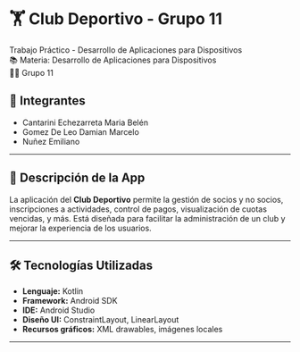 # 🏋️ Club Deportivo - Grupo 11

Trabajo Práctico - Desarrollo de Aplicaciones para Dispositivos  
📚 Materia: Desarrollo de Aplicaciones para Dispositivos  
🧑‍💻 Grupo 11

## 👥 Integrantes
- Cantarini Echezarreta Maria Belén  
- Gomez De Leo Damian Marcelo  
- Nuñez Emiliano  


---

## 📱 Descripción de la App

La aplicación del **Club Deportivo** permite la gestión de socios y no socios, inscripciones a actividades, control de pagos, visualización de cuotas vencidas, y más. Está diseñada para facilitar la administración de un club y mejorar la experiencia de los usuarios.

---

## 🛠️ Tecnologías Utilizadas

- **Lenguaje:** Kotlin
- **Framework:** Android SDK
- **IDE:** Android Studio
- **Diseño UI:** ConstraintLayout, LinearLayout
- **Recursos gráficos:** XML drawables, imágenes locales

---
